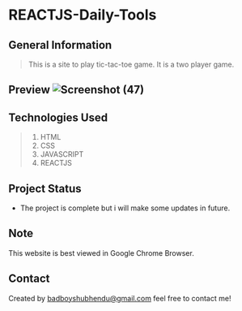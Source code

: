 # REACTJS-Daily-Tools


## General Information
> This is a site to play tic-tac-toe game. It is a two player game.


## Preview  ![Screenshot (47)](https://user-images.githubusercontent.com/82198522/207957650-0824add7-b279-4659-a0f1-37a0ece1b9d7.png)


## Technologies Used
> 1. HTML
> 2. CSS
> 3. JAVASCRIPT
> 4. REACTJS


## Project Status
- The project is complete but i will make some updates in future.


## Note
This website is best viewed in Google Chrome Browser.


## Contact
Created by badboyshubhendu@gmail.com  feel free to contact me!
